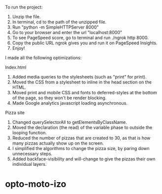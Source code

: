 To run the project:

1. Unzip the file.
2. In terminal, cd to the path of the unzipped file.
3. Run "python -m SimpleHTTPServer 8000"
4. Go to your browser and enter the url "localhost:8000"
5. To see PageSpeed score, go to terminal and run ./ngrok http 8000.
6. Copy the public URL ngrok gives you and run it on PageSpeed Insights.
5. Enjoy!


I made all the following optimizations:

Index.html

1. Added media queries to the stylesheets (such as "print" for print).
2. Moved the CSS from a stylesheet to inline in the head section on the HTML.
3. Moved print and mobile CSS and fonts to deferred-styles at the bottom of the
page, so they won't be render blocking.
4. Made Google analytics javascript loading asynchronous.

Pizza site


1. Changed querySelectorAll to getElementsByClassName.
2. Moved the declaration (the read) of the variable phase to outside the looping
function.
3. Reduced the number of pizzas that are created to 30, as that is how many
pizzas actually show up on the screen.
4. I simplified the algorithms to change the pizza size, by paring down
unnecessary steps.
5. Added backface-visibility and will-change to give the pizzas their own
individual layers.
# opto-moto-izo
